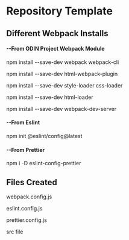 <h1>Repository Template</h1>
<h2>Different Webpack Installs</h2>
<h4>--From ODIN Project Webpack Module</h4>
<p>npm install --save-dev webpack webpack-cli</p>
<p>npm install --save-dev html-webpack-plugin</p>
<p>npm install --save-dev style-loader css-loader</p>
<p>npm install --save-dev html-loader</p>
<p>npm install --save-dev webpack-dev-server</p>
<h4>--From Eslint</h4>
<p>npm init @eslint/config@latest</p>
<h4>--From Prettier</h4>
<p>npm i -D eslint-config-prettier</p>
<h2>Files Created</h2>
<p>webpack.config.js</p>
<p>eslint.config.js</p>
<p>prettier.config.js</p>
<p>src file</p>